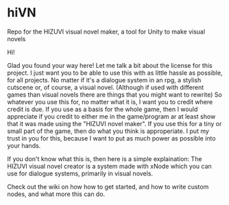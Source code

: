 # hiVN
Repo for the HIZUVI visual novel maker, a tool for Unity to make visual novels

Hi!

Glad you found your way here! 
Let me talk a bit about the license for this project.
I just want you to be able to use this with as little hassle as possible, for all projects. No matter if it's a dialogue system in an rpg, a stylish cutscene or, of course, a visual novel. (Although if used with different games than visual novels there are things that you might want to rewrite)
So whatever you use this for, no matter what it is, I want you to credit where credit is due. If you use as a basis for the whole game, then I would appreciate if you credit to either me in the game/program ar at least show that it was made using the "HIZUVI novel maker".
If you use this for a tiny or small part of the game, then do what you think is approperiate. I put my trust in you for this, because I want to put as much power as possible into your hands.


If you don't know what this is, then here is a simple explaination:
The HIZUVI visual novel creator is a system made with xNode which you can use for dialogue systems, primarily in visual novels.


Check out the wiki on how how to get started, and how to write custom nodes, and what more this can do.
